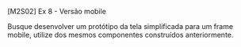 [M2S02] Ex 8 - Versão mobile

Busque desenvolver um protótipo da tela simplificada para um frame mobile, utilize dos mesmos componentes construídos anteriormente.